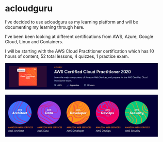 # acloudguru

I've decided to use acloudguru as my learning platform and will be documenting my learning through here.

I've been been looking at different certifications from AWS, Azure, Google Cloud, Linux and Containers.

I will be starting with the AWS Cloud Practitioner certification which has 10 hours of content, 52 total lessons, 4 quizzes, 1 practice exam.

![](../.gitbook/assets/image%20%285%29.png)

![](../.gitbook/assets/image.png)

